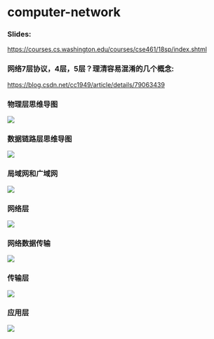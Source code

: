 # computer-network
### Slides:
https://courses.cs.washington.edu/courses/cse461/18sp/index.shtml

### 网络7层协议，4层，5层？理清容易混淆的几个概念:
https://blog.csdn.net/cc1949/article/details/79063439


### 物理层思维导图
![](https://pic2.zhimg.com/v2-3fe23bf3743ad33e8ac9ed0f6b792265_r.jpg)

### 数据链路层思维导图
![](https://pic1.zhimg.com/v2-b280a5ebf18e64a4aa51608fc87dcc28_r.jpg)

### 局域网和广域网
![](https://pic2.zhimg.com/v2-967f8ffde75f094b0d47e4c8af5869c9_r.jpg)

### 网络层
![](https://pic2.zhimg.com/v2-084826c0643f4ab69599f856539bb849_r.jpg)

### 网络数据传输
![](https://pic4.zhimg.com/v2-de12f587910fae02088dfb08ad612253_r.jpg)

### 传输层
![](https://pic4.zhimg.com/v2-e3ad2930f2ccae175a6c24ba46ca87eb_r.jpg)

### 应用层
![](https://pic3.zhimg.com/v2-2f67a719be6ba711305360dbffcdd0be_r.jpg)
